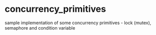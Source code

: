 # concurrency_primitives
sample implementation of some concurrency primitives - lock (mutex), semaphore and condition variable
